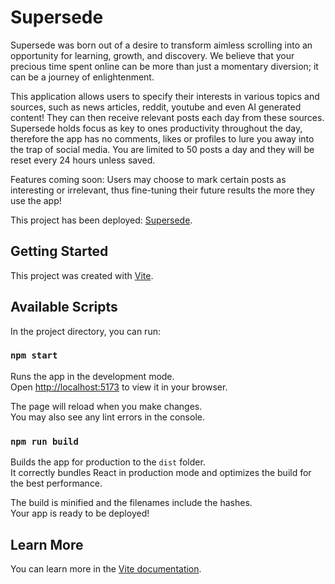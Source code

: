 # Supersede
Supersede was born out of a desire to transform aimless scrolling into an opportunity for learning, growth, and discovery. 
We believe that your precious time spent online can be more than just a momentary diversion; it can be a journey of enlightenment.

This application allows users to specify their interests in various topics and sources, such as news articles, reddit, youtube and even AI generated content!
They can then receive relevant posts each day from these sources. Supersede holds focus as key to ones productivity throughout the day,
therefore the app has no comments, likes or profiles to lure you away into the trap of social media. You are limited to 50 posts a day
and they will be reset every 24 hours unless saved.

Features coming soon: Users may choose to mark certain posts as interesting or irrelevant, thus fine-tuning their future results the more they use the app!

This project has been deployed: [Supersede](https://supersede.pages.dev/).

## Getting Started

This project was created with [Vite](https://github.com/vitejs/vite).

## Available Scripts

In the project directory, you can run:

### `npm start`

Runs the app in the development mode.\
Open [http://localhost:5173](http://localhost:3000) to view it in your browser.

The page will reload when you make changes.\
You may also see any lint errors in the console.

### `npm run build`

Builds the app for production to the `dist` folder.\
It correctly bundles React in production mode and optimizes the build for the best performance.

The build is minified and the filenames include the hashes.\
Your app is ready to be deployed!


## Learn More

You can learn more in the [Vite documentation](https://vitejs.dev/guide/).


